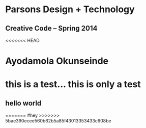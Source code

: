 # Parsons Design + Technology
## Creative Code – Spring 2014
<<<<<<< HEAD
# Ayodamola Okunseinde
# this is a test... this is only a test
<html>
<body>
<h2>hello world</h2>
</body>
</html>
=======
#hey
>>>>>>> 5bae390ecee560b62b5a85f43013353433c608be
